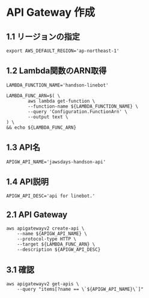 # API Gateway 作成

## 1.1 リージョンの指定
    export AWS_DEFAULT_REGION='ap-northeast-1'

## 1.2 Lambda関数のARN取得
    LAMBDA_FUNCTION_NAME='handson-linebot'

    LAMBDA_FUNC_ARN=$( \
            aws lambda get-function \
            --function-name ${LAMBDA_FUNCTION_NAME} \
            --query 'Configuration.FunctionArn' \
            --output text \
    ) \
    && echo ${LAMBDA_FUNC_ARN}

## 1.3 API名
    APIGW_API_NAME='jawsdays-handson-api'

## 1.4 API説明
    APIGW_API_DESC='api for linebot.'

## 2.1 API Gateway
    aws apigatewayv2 create-api \
        --name ${APIGW_API_NAME} \
        --protocol-type HTTP \
        --target ${LAMBDA_FUNC_ARN} \
        --description ${APIGW_API_DESC}

## 3.1 確認
    aws apigatewayv2 get-apis \
        --query "items[?name == \`${APIGW_API_NAME}\`]"
